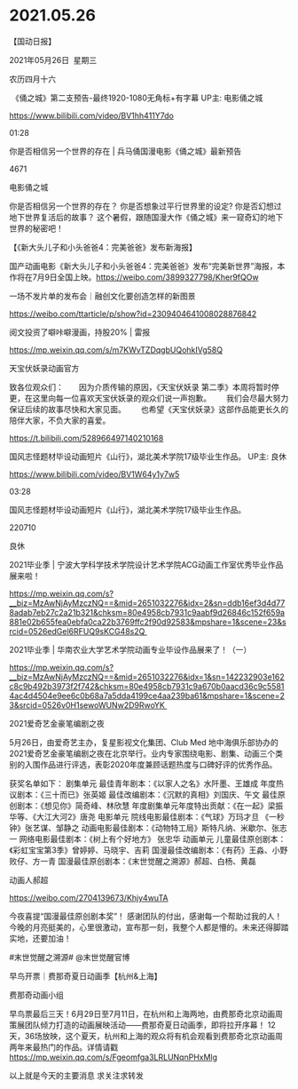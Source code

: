 ﻿#  2021.05.26
【国动日报】


2021年05月26日  星期三


农历四月十六


 《俑之城》第二支预告-最终1920-1080无角标+有字幕 UP主: 电影俑之城

https://www.bilibili.com/video/BV1hh411Y7do

01:28

你是否相信另一个世界的存在 | 兵马俑国漫电影《俑之城》最新预告

4671

电影俑之城

你是否相信另一个世界的存在？
你是否想象过平行世界里的设定?
你是否幻想过地下世界复活后的故事？
这个暑假，跟随国漫大作《俑之城》来一窥奇幻的地下世界的秘密吧！

【《新大头儿子和小头爸爸4：完美爸爸》发布新海报】


国产动画电影《新大头儿子和小头爸爸4：完美爸爸》发布“完美新世界”海报，本作将在7月9日全国上映。https://weibo.com/3899327798/Kher9fQOw

一场不发片单的发布会｜融创文化要创造怎样的新图景

https://weibo.com/ttarticle/p/show?id=2309404641008028876842

阅文投资了噼咔噼漫画，持股20% | 雷报

https://mp.weixin.qq.com/s/m7KWvTZDqgbUQohkIVg58Q


天宝伏妖录动画官方


致各位观众们：
      因为介质传输的原因，《天宝伏妖录 第二季》本周将暂时停更，在这里向每一位喜欢天宝伏妖录的观众们说一声抱歉。
      我们会尽最大努力保证后续的故事尽快和大家见面。
      也希望《天宝伏妖录》这部作品能更长久的陪伴大家，不负大家的喜爱。

https://t.bilibili.com/528966497140210168

国风志怪题材毕设动画短片《山行》，湖北美术学院17级毕业生作品。 UP主: 良休

https://www.bilibili.com/video/BV1W64y1y7w5

03:28

国风志怪题材毕设动画短片《山行》，湖北美术学院17级毕业生作品。

220710

良休







2021毕业季 | 宁波大学科学技术学院设计艺术学院ACG动画工作室优秀毕业作品展来啦！


https://mp.weixin.qq.com/s?__biz=MzAwNjAyMzczNQ==&mid=2651032276&idx=2&sn=ddb16ef3d4d778adab7eb27c2a21b321&chksm=80e4958cb7931c9aabf9d26846c152f659a881e02b655fea0ebfa0ca22b3769ffc2f90d92583&mpshare=1&scene=23&srcid=0526edGel6RFUQ9sKCG48s2Q 


2021毕业季 | 华南农业大学艺术学院动画专业毕设作品展来了！（一）


https://mp.weixin.qq.com/s?__biz=MzAwNjAyMzczNQ==&mid=2651032276&idx=1&sn=142232903e162c8c9b492b3973f2f742&chksm=80e4958cb7931c9a670b0aacd36c9c55814ac4d4504e9ee6c0b68a7a5dda4199ce4aa239ba61&mpshare=1&scene=23&srcid=0526v0H1sewoWUNw2D9RwoYK 


2021爱奇艺金豪笔编剧之夜

5月26日，由爱奇艺主办，复星影视文化集团、Club Med 地中海俱乐部协办的2021爱奇艺金豪笔编剧之夜在北京举行。业内专家围绕电影、剧集、动画三个类别的入围作品进行评选，表彰2020年度兼顾话题热度与口碑好评的优秀作品。

获奖名单如下：
剧集单元
最佳青年剧本：《以家人之名》水阡墨、王雄成
年度热议剧本：《三十而已》张英姬
最佳改编剧本：《沉默的真相》刘国庆、午文
最佳原创剧本：《想见你》简奇峰、林欣慧
年度剧集单元年度特出贡献：《在一起》梁振华等、《大江大河2》唐尧
电影单元
院线电影最佳剧本：《气球》万玛才旦 《一秒钟》张艺谋、邹静之
动画电影最佳剧本：《动物特工局》斯特凡纳、米歇尔、张志一
网络电影最佳剧本：《树上有个好地方》 张忠华
动画单元
儿童最佳原创剧本：《彩虹宝宝第3季》曾婷婷、马晓宇、吉莉
国漫最佳改编剧本：《有药》王淼、小野败仔、方一青
国漫最佳原创剧本：《末世觉醒之溯源》郝超、白杨、黄磊




动画人郝超  


https://weibo.com/2704139673/Khjy4wuTA

今夜喜提“国漫最佳原创剧本奖”！
感谢团队的付出，感谢每一个帮助过我的人！今晚的月亮挺美的，心里很激动，宣布那一刻，我整个人都是懵的。未来还得脚踏实地，还要加油！

#末世觉醒之溯源# @末世觉醒官博                                            




早鸟开票｜费那奇夏日动画季【杭州&上海】


费那奇动画小组                  


早鸟票最后三天！6月29日至7月11日，在杭州和上海两地，由费那奇北京动画周策展团队倾力打造的动画展映活动——费那奇夏日动画季，即将拉开序幕！
12天，36场放映，这个夏天，杭州和上海的观众将有机会观看到费那奇北京动画周两年来最热门的作品。详情请戳 https://mp.weixin.qq.com/s/Fgeomfga3LRLUNqnPHxMlg

以上就是今天的主要消息
求关注求转发
















